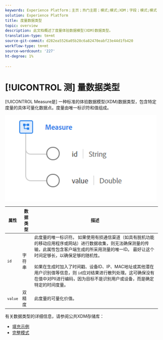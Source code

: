 ```yaml
---
keywords: Experience Platform；主页；热门主题；模式;模式;XDM；字段；模式;模式；度量；数据类型；数据类型；
solution: Experience Platform
title: 度量数据类型
topic: overview
description: 此文档概述了度量体验数据模型(XDM)数据类型。
translation-type: tm+mt
source-git-commit: d282ea5526a05b28c6a82470eabf23e44d1fb420
workflow-type: tm+mt
source-wordcount: '227'
ht-degree: 1%

---
```



# [!UICONTROL 测] 量数据类型

[!UICONTROL Measure是] 一种标准的体验数据模型(XDM)数据类型，包含特定度量的具体可量化数据点。度量由唯一标识符和值组成。

<img src="../images/data-types/measure.PNG" width="500" /><br />

| 属性 | 数据类型 | 描述 |
| --- | --- | --- |
| `id` | 字符串 | 此度量的唯一标识符。 如果使用有损通信渠道（如具有脱机功能的移动应用程序或网站）进行数据收集，则无法确保测量的传输，此属性包含客户端生成的所采用测量的唯一ID。 最好让这个时间足够长，以确保足够的随机性。 <br><br> 如果在生成时加入了时间戳、设备ID、IP、MAC地址或其他潜在用户识别值等信息，则 `id`应对结果进行散列处理。这可确保没有在值中对PII进行编码，因为目标不是识别用户或设备，而是确定特定的时间度量。 |
| `value` | 双精度 | 此度量的可量化价值。 |

有关数据类型的详细信息，请参阅公共XDM存储库：

* [填充示例](https://github.com/adobe/xdm/blob/master/components/datatypes/data/measure.example.1.json)
* [完整模式](https://github.com/adobe/xdm/blob/master/components/datatypes/data/measure.schema.json)